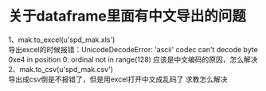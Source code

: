 # 关于dataframe里面有中文导出的问题

1、mak.to_excel(u'spd_mak.xls')  
导出excel的时候报错：UnicodeDecodeError: 'ascii' codec can't decode byte 0xe4 in position 0: ordinal not in range(128)
应该是中文编码的原因，怎么解决
2、mak.to_csv(u'spd_mak.csv')  
导出成csv倒是不报错了，但是用excel打开中文成乱码了
求教怎么解决